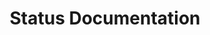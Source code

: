 ---
layout: docs
title: Status Documentation
description: Welcome to the Status Developer Portal.
---